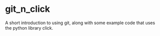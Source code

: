 # git_n_click
A short introduction to using git, along with some example code that uses the python library click.
